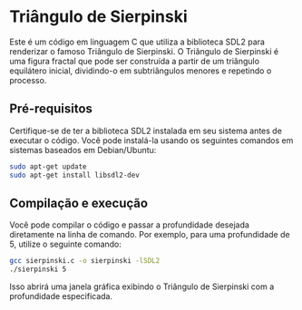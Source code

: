 # Triângulo de Sierpinski

Este é um código em linguagem C que utiliza a biblioteca SDL2 para renderizar o famoso Triângulo de Sierpinski. O Triângulo de Sierpinski é uma figura fractal que pode ser construída a partir de um triângulo equilátero inicial, dividindo-o em subtriângulos menores e repetindo o processo.

## Pré-requisitos

Certifique-se de ter a biblioteca SDL2 instalada em seu sistema antes de executar o código. Você pode instalá-la usando os seguintes comandos em sistemas baseados em Debian/Ubuntu:

```bash
sudo apt-get update
sudo apt-get install libsdl2-dev
```

## Compilação e execução

Você pode compilar o código e passar a profundidade desejada diretamente na linha de comando. Por exemplo, para uma profundidade de 5, utilize o seguinte comando:

```bash
gcc sierpinski.c -o sierpinski -lSDL2
./sierpinski 5
```
Isso abrirá uma janela gráfica exibindo o Triângulo de Sierpinski com a profundidade especificada.

